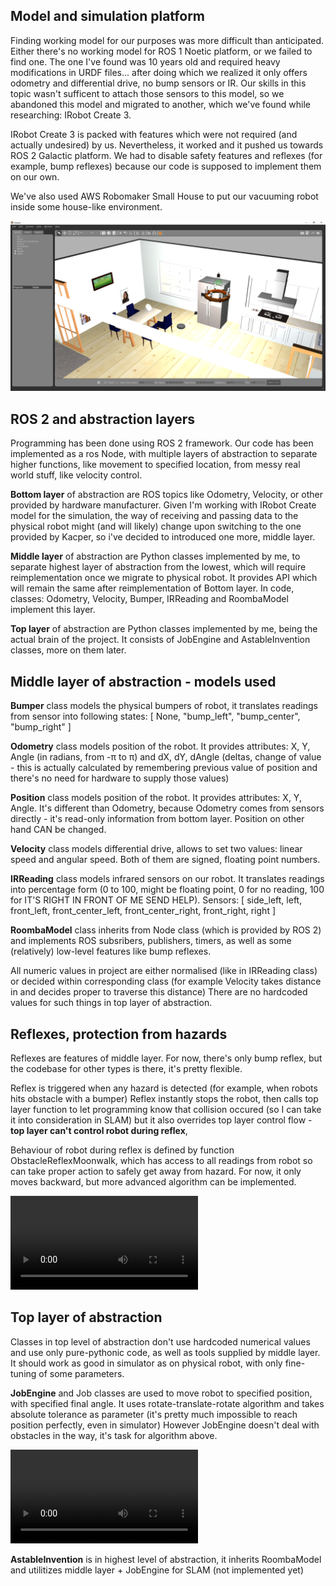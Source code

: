 
Model and simulation platform
---

Finding working model for our purposes was more difficult than anticipated. Either there's no working model for ROS 1 Noetic platform, or we failed to find one. The one I've found was 10 years old and required heavy modifications in URDF files... after doing which we realized it only offers odometry and differential drive, no bump sensors or IR. Our skills in this topic wasn't sufficent to attach those sensors to this model, so we abandoned this model and migrated to another, which we've found while researching: IRobot Create 3.

IRobot Create 3 is packed with features which were not required (and actually undesired) by us. Nevertheless, it worked and it pushed us towards ROS 2 Galactic platform. We had to disable safety features and reflexes (for example, bump reflexes) because our code is supposed to implement them on our own.

We've also used AWS Robomaker Small House to put our vacuuming robot inside some house-like environment.

![environment image](images/environment.png?raw=true "Robot in a house")


ROS 2 and abstraction layers
---

Programming has been done using ROS 2 framework. Our code has been implemented as a ros Node, with multiple layers of abstraction to separate higher functions, like movement to specified location, from messy real world stuff, like velocity control. 

**Bottom layer** of abstraction are ROS topics like Odometry, Velocity, or other provided by hardware manufacturer. Given I'm working with IRobot Create model for the simulation, the way of receiving and passing data to the physical robot might (and will likely) change upon switching to the one provided by Kacper, so i've decided to introduced one more, middle layer.

**Middle layer** of abstraction are Python classes implemented by me, to separate highest layer of abstraction from the lowest, which will require reimplementation once we migrate to physical robot. It provides API which will remain the same after reimplementation of Bottom layer. In code, classes: Odometry, Velocity, Bumper, IRReading and RoombaModel implement this layer.

**Top layer** of abstraction are Python classes implemented by me, being the actual brain of the project. It consists of JobEngine and AstableInvention classes, more on them later.


Middle layer of abstraction - models used
---

**Bumper** class models the physical bumpers of robot, it translates readings from sensor into following states: [ None, "bump_left", "bump_center", "bump_right" ]

**Odometry** class models position of the robot. It provides attributes: X, Y, Angle (in radians, from -π to π) and dX, dY, dAngle (deltas, change of value - this is actually calculated by remembering previous value of position and there's no need for hardware to supply those values)

**Position** class models position of the robot. It provides attributes: X, Y, Angle. It's different than Odometry, because Odometry comes from sensors directly - it's read-only information from bottom layer. Position on other hand CAN be changed. 

**Velocity** class models differential drive, allows to set two values: linear speed and angular speed. Both of them are signed, floating point numbers.

**IRReading** class models infrared sensors on our robot. It translates readings into percentage form (0 to 100, might be floating point, 0 for no reading, 100 for IT'S RIGHT IN FRONT OF ME SEND HELP). Sensors: [ side_left, left, front_left, front_center_left, front_center_right, front_right, right ]

**RoombaModel** class inherits from Node class (which is provided by ROS 2) and implements ROS subsribers, publishers, timers, as well as some (relatively) low-level features like bump reflexes.

All numeric values in project are either normalised (like in IRReading class) or decided within corresponding class (for example Velocity takes distance in and decides proper to traverse this distance) There are no hardcoded values for such things in top layer of abstraction.

Reflexes, protection from hazards
---

Reflexes are features of middle layer. For now, there's only bump reflex, but the codebase for other types is there, it's pretty flexible.

Reflex is triggered when any hazard is detected (for example, when robots hits obstacle with a bumper) Reflex instantly stops the robot, then calls top layer function to let programming know that collision occured (so I can take it into consideration in SLAM) but it also overrides top layer control flow - **top layer can't control robot during reflex**,

Behaviour of robot during reflex is defined by function ObstacleReflexMoonwalk, which has access to all readings from robot so can take proper action to safely get away from hazard. For now, it only moves backward, but more advanced algorithm can be implemented.

![reflex](https://github.com/AzethMeron/AstableInvention/tree/master/images/reflex.mp4)

Top layer of abstraction
---

Classes in top level of abstraction don't use hardcoded numerical values and use only pure-pythonic code, as well as tools supplied by middle layer. It should work as good in simulator as on physical robot, with only fine-tuning of some parameters.

**JobEngine** and Job classes are used to move robot to specified position, with specified final angle. It uses rotate-translate-rotate algorithm and takes absolute tolerance as parameter (it's pretty much impossible to reach position perfectly, even in simulator) However JobEngine doesn't deal with obstacles in the way, it's task for algorithm above.

![movement](https://github.com/AzethMeron/AstableInvention/tree/master/images/visit_points.mp4)

**AstableInvention** is in highest level of abstraction, it inherits RoombaModel and utilitizes middle layer + JobEngine for SLAM (not implemented yet)

